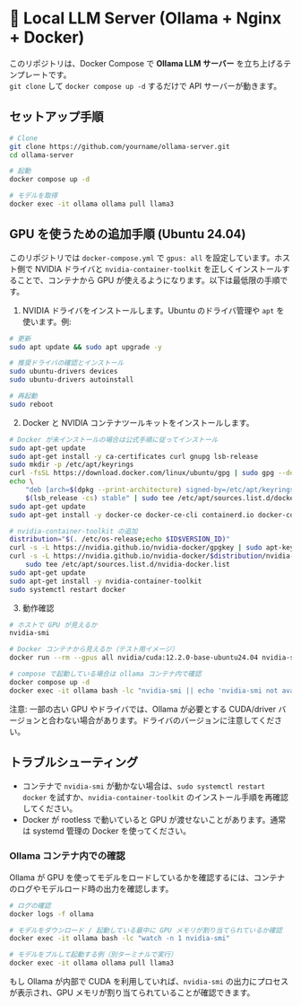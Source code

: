 # 🦙 Local LLM Server (Ollama + Nginx + Docker)

このリポジトリは、Docker Compose で **Ollama LLM サーバー** を立ち上げるテンプレートです。  
`git clone` して `docker compose up -d` するだけで API サーバーが動きます。

## セットアップ手順

```bash
# Clone
git clone https://github.com/yourname/ollama-server.git
cd ollama-server

# 起動
docker compose up -d

# モデルを取得
docker exec -it ollama ollama pull llama3

```

## GPU を使うための追加手順 (Ubuntu 24.04)

このリポジトリでは `docker-compose.yml` で `gpus: all` を設定しています。ホスト側で NVIDIA ドライバと `nvidia-container-toolkit` を正しくインストールすることで、コンテナから GPU が使えるようになります。以下は最低限の手順です。

1. NVIDIA ドライバをインストールします。Ubuntu のドライバ管理や `apt` を使います。例:

```bash
# 更新
sudo apt update && sudo apt upgrade -y

# 推奨ドライバの確認とインストール
sudo ubuntu-drivers devices
sudo ubuntu-drivers autoinstall

# 再起動
sudo reboot
```

2. Docker と NVIDIA コンテナツールキットをインストールします。

```bash
# Docker が未インストールの場合は公式手順に従ってインストール
sudo apt-get update
sudo apt-get install -y ca-certificates curl gnupg lsb-release
sudo mkdir -p /etc/apt/keyrings
curl -fsSL https://download.docker.com/linux/ubuntu/gpg | sudo gpg --dearmor -o /etc/apt/keyrings/docker.gpg
echo \
	"deb [arch=$(dpkg --print-architecture) signed-by=/etc/apt/keyrings/docker.gpg] https://download.docker.com/linux/ubuntu \
	$(lsb_release -cs) stable" | sudo tee /etc/apt/sources.list.d/docker.list > /dev/null
sudo apt-get update
sudo apt-get install -y docker-ce docker-ce-cli containerd.io docker-compose-plugin

# nvidia-container-toolkit の追加
distribution="$(. /etc/os-release;echo $ID$VERSION_ID)"
curl -s -L https://nvidia.github.io/nvidia-docker/gpgkey | sudo apt-key add -
curl -s -L https://nvidia.github.io/nvidia-docker/$distribution/nvidia-docker.list | \
	sudo tee /etc/apt/sources.list.d/nvidia-docker.list
sudo apt-get update
sudo apt-get install -y nvidia-container-toolkit
sudo systemctl restart docker
```

3. 動作確認

```bash
# ホストで GPU が見えるか
nvidia-smi

# Docker コンテナから見えるか（テスト用イメージ）
docker run --rm --gpus all nvidia/cuda:12.2.0-base-ubuntu24.04 nvidia-smi

# compose で起動している場合は ollama コンテナ内で確認
docker compose up -d
docker exec -it ollama bash -lc "nvidia-smi || echo 'nvidia-smi not available in container'"
```

注意: 一部の古い GPU やドライバでは、Ollama が必要とする CUDA/driver バージョンと合わない場合があります。ドライバのバージョンに注意してください。

## トラブルシューティング

- コンテナで `nvidia-smi` が動かない場合は、`sudo systemctl restart docker` を試すか、`nvidia-container-toolkit` のインストール手順を再確認してください。
- Docker が rootless で動いていると GPU が渡せないことがあります。通常は systemd 管理の Docker を使ってください。

### Ollama コンテナ内での確認

Ollama が GPU を使ってモデルをロードしているかを確認するには、コンテナのログやモデルロード時の出力を確認します。

```bash
# ログの確認
docker logs -f ollama

# モデルをダウンロード / 起動している最中に GPU メモリが割り当てられているか確認
docker exec -it ollama bash -lc "watch -n 1 nvidia-smi"

# モデルをプルして起動する例（別ターミナルで実行）
docker exec -it ollama ollama pull llama3
```

もし Ollama が内部で CUDA を利用していれば、`nvidia-smi` の出力にプロセスが表示され、GPU メモリが割り当てられていることが確認できます。


